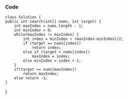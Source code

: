 ### Code

    class Solution {
    public int search(int[] nums, int target) {
        int maxIndex = nums.length - 1;
        int minIndex = 0;
        while(maxIndex != minIndex) {
            int index = minIndex + (maxIndex-minIndex)/2;
            if (target == nums[index])
                return index;
            else if (target < nums[index])
                maxIndex = index;
            else minIndex = index + 1;
        }
        if(target == nums[maxIndex])
            return maxIndex;
        else return -1;
    }
}
